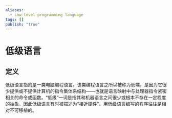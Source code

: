 ```yaml
---
aliases:
  - Low-level programming language
tags: []
publish: "true"
---
```


# 低级语言
## 定义
低级语言指的是一类电脑编程语言。该类编程语言之所以被称为低端，是因为它很少提供或不提供计算机的指令集体系结构——也就是语言映射中与处理器指令紧密相关的命令或函数。“低级”一词是指其和机器语言之间很少或根本不存在一定程度的抽象，因此低级语言有时被描述为“接近硬件”。用低级语言编写的程序往往是相对不可移植的。